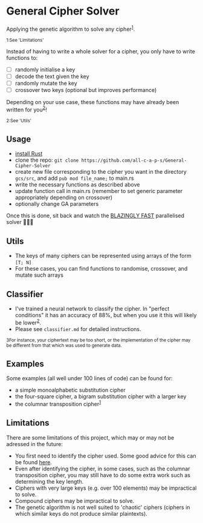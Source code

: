 # General Cipher Solver
Applying the genetic algorithm to solve any cipher<sup>[1](#footnote1)</sup>.

 <sub><a id="footnote1">1</a>:See 'Limitations'</sub>

Instead of having to write a whole solver for a cipher, you only have to write functions to:
- [ ] randomly initialise a key
- [ ] decode the text given the key
- [ ] randomly mutate the key
- [ ] crossover two keys (optional but improves performance)

Depending on your use case, these functions may have already been written for you<sup>[2](#footnote2)</sup>!

 <sub><a id="footnote2">2</a>:See 'Utils'</sub>

## Usage
- [install Rust](https://www.rust-lang.org/)
- clone the repo: ```git clone https://github.com/all-c-a-p-s/General-Cipher-Solver```
- create new file corresponding to the cipher you want in the directory ```gcs/src```, and add ```pub mod file_name;``` to main.rs
- write the necessary functions as described above
- update function call in main.rs (remember to set generic parameter appropriately depending on crossover)
- optionally change GA parameters

Once this is done, sit back and watch the [BLAZINGLY FAST](https://programmerhumor.io/rust-memes/rust-is-blazingly-fast-and-we-wont-shut-up-about-it-f24q) parallelised solver 🚀🚀🚀

## Utils
- The keys of many ciphers can be represented using arrays of the form ```[T; N]```
- For these cases, you can find functions to randomise, crossover, and mutate such arrays

## Classifier
- I've trained a neural network to classify the cipher. In "perfect conditions" it has an accuracy of 88%, but when you use it this will likely be lower<sup>[2](#footnote3)</sup>.
- Please see ```classifier.md``` for detailed instructions.

 <sub><a id="footnote1">3</a>For instance, your ciphertext may be too short, or the implementation of the cipher may be different from that which was used to generate data.</sub>

## Examples
Some examples (all well under 100 lines of code) can be found for:
- a simple monoalphabetic substitution cipher
- the four-square cipher, a bigram substitution cipher with a larger key
- the columnar transposition cipher<sup>[1](#footnote1)</sup>

## Limitations
There are some limitations of this project, which may or may not be adressed in the future:
- You first need to identify the cipher used. Some good advice for this can be found [here](https://github.com/themaddoctor/BritishNationalCipherChallenge/tree/master/guides).
- Even after identifying the cipher, in some cases, such as the columnar transposition cipher, you may still have to do some extra work such as determining the key length.
- Ciphers with very large keys (e.g. over 100 elements) may be impractical to solve.
- Compound ciphers may be impractical to solve.
- The genetic algorithm is not well suited to 'chaotic' ciphers (ciphers in which similar keys do not produce similar plaintexts).
